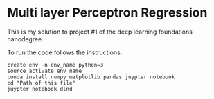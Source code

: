 # Multi layer Perceptron Regression
This is my solution to project #1 of the deep learning foundations nanodegree.

To run the code follows the instructions:


```
create env -n env_name python=3
source activate env_name
conda install numpy matplotlib pandas juypter notebook
cd "Path of this file"
juypter notebook dlnd
```
